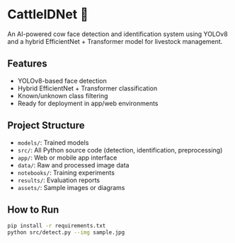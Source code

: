 # CattleIDNet 🐄

An AI-powered cow face detection and identification system using YOLOv8 and a hybrid EfficientNet + Transformer model for livestock management.

## Features
- YOLOv8-based face detection
- Hybrid EfficientNet + Transformer classification
- Known/unknown class filtering
- Ready for deployment in app/web environments

## Project Structure
- `models/`: Trained models
- `src/`: All Python source code (detection, identification, preprocessing)
- `app/`: Web or mobile app interface
- `data/`: Raw and processed image data
- `notebooks/`: Training experiments
- `results/`: Evaluation reports
- `assets/`: Sample images or diagrams

## How to Run

```bash
pip install -r requirements.txt
python src/detect.py --img sample.jpg
